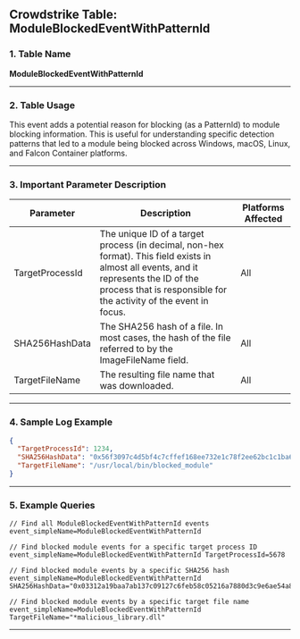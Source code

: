 ## Crowdstrike Table: ModuleBlockedEventWithPatternId

### 1. Table Name

**ModuleBlockedEventWithPatternId**

---

### 2. Table Usage

This event adds a potential reason for blocking (as a PatternId) to module blocking information. This is useful for understanding specific detection patterns that led to a module being blocked across Windows, macOS, Linux, and Falcon Container platforms. 

---

### 3. Important Parameter Description

| Parameter | Description | Platforms Affected |
|---|---|---|
| TargetProcessId | The unique ID of a target process (in decimal, non-hex format). This field exists in almost all events, and it represents the ID of the process that is responsible for the activity of the event in focus.  | All |
| SHA256HashData | The SHA256 hash of a file. In most cases, the hash of the file referred to by the ImageFileName field.  | All |
| TargetFileName | The resulting file name that was downloaded. | All |

---

### 4. Sample Log Example

```json
{
  "TargetProcessId": 1234,
  "SHA256HashData": "0x56f3097c4d5bf4c7cffef168ee732e1c78f2ee62bc1c1ba61c219226bef619f8",
  "TargetFileName": "/usr/local/bin/blocked_module"
}
```

---

### 5. Example Queries

```xql
// Find all ModuleBlockedEventWithPatternId events
event_simpleName=ModuleBlockedEventWithPatternId

// Find blocked module events for a specific target process ID
event_simpleName=ModuleBlockedEventWithPatternId TargetProcessId=5678

// Find blocked module events by a specific SHA256 hash
event_simpleName=ModuleBlockedEventWithPatternId SHA256HashData="0x03312a19baa7ab137c09127c6feb58c05216a7880d3c9e6ae54a8bcda460f92a"

// Find blocked module events by a specific target file name
event_simpleName=ModuleBlockedEventWithPatternId TargetFileName="*malicious_library.dll"
```

---
